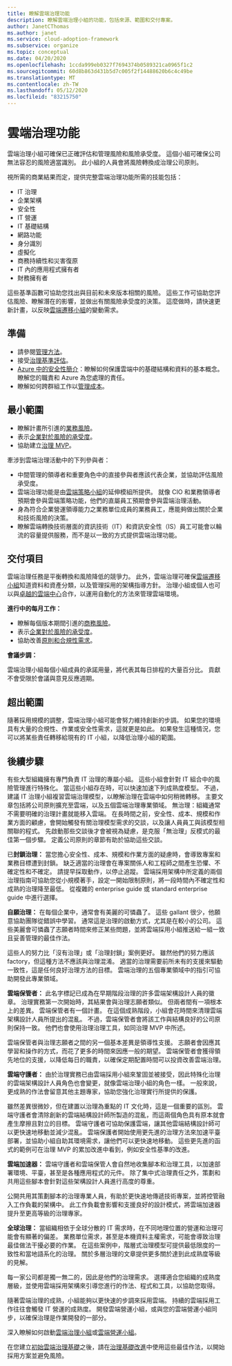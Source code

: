 ```yaml
---
title: 瞭解雲端治理功能
description: 瞭解雲端治理小組的功能，包括來源、範圍和交付專案。
author: JanetCThomas
ms.author: janet
ms.service: cloud-adoption-framework
ms.subservice: organize
ms.topic: conceptual
ms.date: 04/20/2020
ms.openlocfilehash: 1ccda999eb0327f7694374b0589321ca0965f1c2
ms.sourcegitcommit: 60d8b863d431b5d7c005f2f14488620b6c4c49be
ms.translationtype: MT
ms.contentlocale: zh-TW
ms.lasthandoff: 05/12/2020
ms.locfileid: "83215750"
---
```

<!-- docsTest:ignore IS -->

# <a name="cloud-governance-functions"></a>雲端治理功能

雲端治理小組可確保已正確評估和管理風險和風險承受度。 這個小組可確保公司無法容忍的風險適當識別。 此小組的人員會將風險轉換成治理公司原則。

視所需的商業結果而定，提供完整雲端治理功能所需的技能包括：

- IT 治理
- 企業架構
- 安全性
- IT 營運
- IT 基礎結構
- 網路功能
- 身分識別
- 虛擬化
- 商務持續性和災害復原
- IT 內的應用程式擁有者
- 財務擁有者

這些基準函數可協助您找出與目前和未來版本相關的風險。 這些工作可協助您評估風險、瞭解潛在的影響，並做出有關風險承受度的決策。 這麼做時，請快速更新計畫，以反映[雲端遷移小組](./cloud-migration.md)的變動需求。

## <a name="preparation"></a>準備

- 請參閱[管理方法](../govern/index.md)。
- 接受[治理基準評估](../govern/benchmark.md)。
- [Azure 中的安全性簡介](https://docs.microsoft.com/learn/modules/intro-to-security-in-azure)：瞭解如何保護雲端中的基礎結構和資料的基本概念。 瞭解您的職責和 Azure 為您處理的責任。
- 瞭解如何跨群組工作以[管理成本](../organize/cost-conscious-organization.md)。

## <a name="minimum-scope"></a>最小範圍

- 瞭解計畫所引進的[業務風險](../govern/policy-compliance/risk-tolerance.md)。
- 表示[企業對於風險的承受度](../govern/policy-compliance/risk-tolerance.md)。
- 協助建立[治理 MVP](../govern/guides/index.md)。

牽涉到雲端治理活動中的下列參與者：

- 中間管理的領導者和重要角色中的直接參與者應該代表企業，並協助評估風險承受度。
- 雲端治理功能是由[雲端策略小組](./cloud-strategy.md)的延伸模組所提供。 就像 CIO 和業務領導者預期會參與雲端策略功能，他們的直屬員工預期會參與雲端治理活動。
- 身為符合企業營運領導能力之業務單位成員的業務員工，應能夠做出關於企業和技術風險的決策。
- 瞭解雲端轉換技術層面的資訊技術（IT）和資訊安全性（IS）員工可能會以輪流的容量提供服務，而不是以一致的方式提供雲端治理功能。

## <a name="deliverable"></a>交付項目

雲端治理任務是平衡轉換和風險降低的競爭力。 此外，雲端治理可確保[雲端遷移小組](./cloud-migration.md)知道資料和資產分類，以及管理採用的架構指導方針。 治理小組或個人也可以與[卓越的雲端中心](../organize/cloud-center-of-excellence.md)合作，以運用自動化的方法來管理雲端環境。

**進行中的每月工作：**

- 瞭解每個版本期間引進的[商務風險](../govern/policy-compliance/risk-tolerance.md)。
- 表示[企業對於風險的承受度](../govern/policy-compliance/risk-tolerance.md)。
- 協助改善[原則和合規性需求](../govern/policy-compliance/index.md)。

**會議步調：**

雲端治理小組每個小組成員的承諾用量，將代表其每日排程的大量百分比。 貢獻不會受限於會議與意見反應週期。

## <a name="out-of-scope"></a>超出範圍

隨著採用規模的調整，雲端治理小組可能會努力維持創新的步調。 如果您的環境具有大量的合規性、作業或安全性需求，這就更是如此。 如果發生這種情況，您可以將某些責任轉移給現有的 IT 小組，以降低治理小組的範圍。

## <a name="next-steps"></a>後續步驟

有些大型組織擁有專門負責 IT 治理的專屬小組。 這些小組會針對 IT 組合中的風險管理進行特殊化。 當這些小組存在時，可以快速加速下列成熟度模型。 不過，建議 IT 治理小組複習雲端治理模型，以瞭解治理在雲端中如何稍微轉移。 主要文章包括將公司原則擴充至雲端，以及五個雲端治理專業領域。
無治理：組織通常不需要明確的治理計畫就能移入雲端。 在長時間之前，安全性、成本、規模和作業方面的顧慮，會開始觸發有關治理模型需求的交談，以及讓人員員工與該模型相關聯的程式。 先啟動那些交談後才會被視為疑慮，是克服「無治理」反模式的最佳第一個步驟。 定義公司原則的章節有助於協助這些交談。

已**封鎖治理：** 當您擔心安全性、成本、規模和作業方面的疑慮時，會導致專案和業務目標遭到封鎖。 缺乏適當的治理會在專案關係人和工程師之間產生恐懼、不確定性和不確定。 請提早採取動作，以停止追蹤。 雲端採用架構中所定義的兩個治理指南可協助您從小規模著手，設定一開始限制原則，將一段時間內不確定性和成熟的治理降至最低。 從複雜的 enterprise guide 或 standard enterprise guide 中進行選擇。

**自願治理：** 在每個企業中，通常會有美麗的可憐蟲了。 這些 gallant 很少，他願意協助團隊從錯誤中學習。 通常這是治理的啟動方式，尤其是在較小的公司。 這些美麗會可憐蟲了志願者時間來修正某些問題，並將雲端採用小組推送給一組一致且妥善管理的最佳作法。

這些人的努力比「沒有治理」或「治理封鎖」案例更好。 雖然他們的努力應該 factory，但這種方法不應該與治理混淆。 適當的治理需要前所未有的支援來驅動一致性，這是任何良好治理方法的目標。 雲端治理的五個專業領域中的指引可協助開發此專業領域。

**雲端保管者：** 此名字標記已成為在早期階段治理的許多雲端架構設計人員的徽章。 治理實務第一次開始時，其結果會與治理志願者類似。 但兩者間有一項根本上的差異。 雲端保管者有一個計畫。 在這個成熟階段，小組會花時間來清理雲端架構設計人員所提出的混亂。 不過，雲端保管者會將該工作與結構良好的公司原則保持一致。 他們也會使用治理治理工具，如同治理 MVP 中所述。

雲端保管者與治理志願者之間的另一個基本差異是領導性支援。 志願者會因應其學習和操作的方式，而花了更多的時間來因應一般的期望。 雲端保管者會獲得領先地位的支援，以降低每日的職責，以確保定期配置時間可以投資改善雲端治理。

**雲端守護者：** 由於治理實務已由雲端採用小組來鞏固並被接受，因此特殊化治理的雲端架構設計人員角色也會變更，就像雲端治理小組的角色一樣。 一般來說，更成熟的作法會留意其他主題專家，協助您強化治理實行所提供的保護。

雖然差異很微妙，但在建置以治理為重點的 IT 文化時，這是一個重要的區別。 雲端守護者會清除創新的雲端結構設計師所製造的混亂，而這兩個角色具有原本就會產生摩擦且對立的目標。 雲端守護者可協助保護雲端，讓其他雲端結構設計師可以更快速地移動並減少混亂。
雲端保護者開始使用更先進的治理方法來加速平臺部署，並協助小組自助其環境需求，讓他們可以更快速地移動。 這些更先進的函式的範例可在治理 MVP 的累加改進中看到，例如安全性基準的改進。

**雲端加速器：** 雲端守護者和雲端保管人會自然地收集腳本和治理工具，以加速部署環境、平臺，甚至是各種應用程式的元件。 除了集中式治理責任之外，策劃和共用這些腳本會針對這些架構設計人員進行高度的尊重。

公開共用其策劃腳本的治理專業人員，有助於更快速地傳遞技術專案，並將控管融入工作負載的架構中。 此工作負載會影響和支援良好的設計模式，將雲端加速器提升至更高等級的治理專家。

**全球治理：** 當組織相依于全球分散的 IT 需求時，在不同地理位置的營運和治理可能會有顯著的偏差。 業務單位需求，甚至是本機資料主權需求，可能會導致治理最佳做法干擾必要的作業。 在這些案例中，階層式治理模型可提供最低限度的一致性和當地語系化的治理。 關於多層治理的文章提供更多關於達到此成熟度等級的見解。

每一家公司都是獨一無二的，因此是他們的治理需求。 選擇適合您組織的成熟度層級，並使用雲端採用架構來引導您進行的作法、程式和工具，以協助您取得。

隨著雲端治理的成熟，小組能夠以更快速的步調來採用雲端。 持續的雲端採用工作往往會觸發 IT 營運的成熟度。 開發雲端營運小組，或與您的雲端營運小組同步，以確保治理是作業開發的一部分。

深入瞭解如何啟動[雲端治理小組](../get-started/team/cloud-governance.md)或[雲端營運小組](../get-started/team/cloud-operations.md)。

在您建立[初始雲端治理基礎](../govern/initial-foundation.md)之後，請在[治理基礎改進](../govern/foundation-improvements.md)中使用這些最佳作法，以開始採用方案並避免風險。
